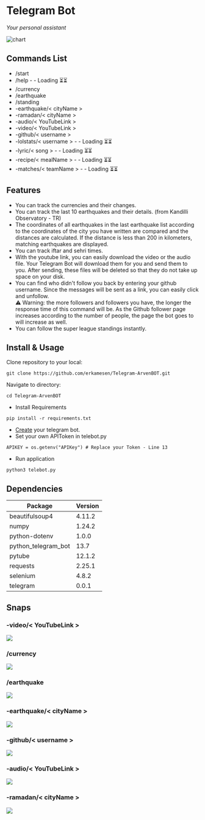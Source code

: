 # Telegram Bot

<i>Your personal assistant</i>


<img src="./fchart.png" alt="chart">



## Commands List
- /start
- /help - - Loading ⏳⏳
- /currency 
- /earthquake 
- /standing
- -earthquake/< cityName > 
- -ramadan/< cityName > 
- -audio/< YouTubeLink >
- -video/< YouTubeLink >
- -github/< username >
- -lolstats/< username > - - Loading ⏳⏳
- -lyric/< song > - - Loading ⏳⏳
- -recipe/< mealName > - - Loading ⏳⏳
- -matches/< teamName > - - Loading ⏳⏳


## Features
- You can track the currencies and their changes. 
- You can track the last 10 earthquakes and their details. (from Kandilli Observatory - TR)
- The coordinates of all earthquakes in the last earthquake list according to the coordinates of the city you have written are compared and the distances are calculated. If the distance is less than 200 in kilometers, matching earthquakes are displayed.
- You can track iftar and sehri times.
- With the youtube link, you can easily download the video or the audio file. Your Telegram Bot will download them for you and send them to you. After sending, these files will be deleted so that they do not take up space on your disk.
- You can find  who didn't follow you back by entering your github username. Since the messages will be sent as a link, you can easily click and unfollow. <br>
⚠️ Warning: the more followers and followers you have, the longer the response time of this command will be. As the Github follower page increases according to the number of people, the page the bot goes to will increase as well.
- You can follow the super league standings instantly.


## Install & Usage
Clone repository to your local:
```
git clone https://github.com/erkamesen/Telegram-ArvenBOT.git
```
Navigate to directory:
```
cd Telegram-ArvenBOT
```
- Install Requirements
```
pip install -r requirements.txt
```
- [Create](https://sendpulse.com/knowledge-base/chatbot/telegram/create-telegram-chatbot) your telegram bot.
- Set your own APIToken in telebot.py 
```
APIKEY = os.getenv("APIKey") # Replace your Token - Line 13
```

- Run application
```
python3 telebot.py
```

## Dependencies

<table>
<thead>
<tr><th>Package</th><th>Version</th></tr>
</thead>
<tbody>
<tr><td>beautifulsoup4</td><td>4.11.2</td></tr>
<tr><td>numpy</td><td>1.24.2</td></tr>
<tr><td>python-dotenv</td><td>1.0.0</td></tr>
<tr><td>python_telegram_bot</td><td>13.7</td></tr>
<tr><td>pytube</td><td>12.1.2</td></tr>
<tr><td>requests</td><td>2.25.1</td></tr>
<tr><td>selenium</td><td>4.8.2</td></tr>
<tr><td>telegram</td><td>0.0.1</td></tr>
</tbody>
</table>

## Snaps

### -video/< YouTubeLink > 
<img src="./images/video.png" >

### /currency 
<img src="./images/currency.png" >

### /earthquake 
<img src="./images/earthquake.png" >

### -earthquake/< cityName > 
<img src="./images/near_earthquakes.png" >

### -github/< username > 
<img src="./images/github.png" >


### -audio/< YouTubeLink > 
<img src="./images/audio.png" >

### -ramadan/< cityName > 
<img src="./images/ramadan.png" >








